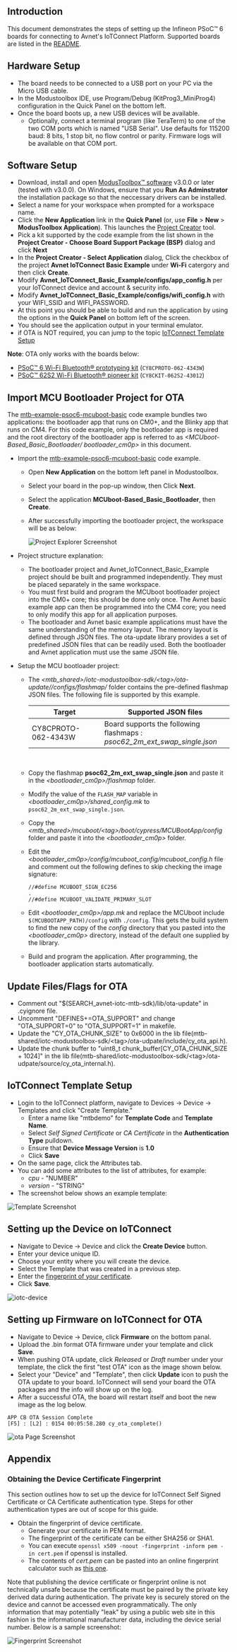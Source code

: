## Introduction

This document demonstrates the steps of setting up the Infineon PSoC&trade; 6 boards
for connecting to Avnet's IoTConnect Platform. Supported boards are listed in the [README](https://github.com/avnet-iotconnect/iotc-modustoolbox-example/blob/main/README.md).

## Hardware Setup

* The board needs to be connected to a USB port on your PC via the Micro USB cable.
* In the Modustoolbox IDE, use Program/Debug (KitProg3_MiniProg4) configuration in the Quick Panel on the bottom left.
* Once the board boots up, a new USB devices will be available. 
  * Optionally, connect a terminal program (like TeraTerm) to one of the two COM ports
which is named "USB Serial". Use defaults for 115200 baud: 8 bits, 1 stop bit, no flow control or parity. 
Firmware logs will be available on that COM port. 


## Software Setup
- Download, install and open [ModusToolbox&trade; software](https://www.infineon.com/cms/en/design-support/tools/sdk/modustoolbox-software/) v3.0.0 or later (tested with v3.0.0). On Windows, ensure that you **Run As Adminstrator** the installation package so that the neccessary drivers can be installed.
- Select a name for your workspace when prompted for a workspace name.
- Click the **New Application** link in the **Quick Panel** (or, use **File** > **New** > **ModusToolbox Application**). This launches the [Project Creator](https://www.infineon.com/dgdl/Infineon-ModusToolbox_Project_Creator_2.0_User_Guide-UserManual-v01_00-EN.pdf) tool.
- Pick a kit supported by the code example from the list shown in the **Project Creator - Choose Board Support Package (BSP)** dialog and click **Next**
- In the **Project Creator - Select Application** dialog, Click the checkbox of the project **Avnet IoTConnect Basic Example** under **Wi-Fi** catergory and then click **Create**. 
- Modify **Avnet_IoTConnect_Basic_Example/configs/app_config.h** per your IoTConnect device and account & security info.
- Modify **Avnet_IoTConnect_Basic_Example/configs/wifi_config.h** with your WIFI_SSID and WIFI_PASSWORD.
- At this point you should be able to build and run the application by using the options in the **Quick Panel** on bottom left of the screen.   
- You should see the application output in your terminal emulator.
- if OTA is NOT required, you can jump to the topic [IoTConnect Template Setup](https://github.com/avnet-iotconnect/avnet-iotc-mtb-basic-example/edit/main/DEVELOPER_GUIDE.md#iotconnect-template-setup)

**Note**: OTA only works with the boards below:
- [PSoC&trade; 6 Wi-Fi Bluetooth&reg; prototyping kit](https://www.infineon.com/CY8CPROTO-062-4343W) (`CY8CPROTO-062-4343W`)
- [PSoC&trade; 62S2 Wi-Fi Bluetooth&reg; pioneer kit](https://www.infineon.com/cms/en/product/evaluation-boards/cy8ckit-062s2-43012/) (`CY8CKIT-062S2-43012`)


## Import MCU Bootloader Project for OTA

The [mtb-example-psoc6-mcuboot-basic](https://github.com/Infineon/mtb-example-psoc6-mcuboot-basic) code example bundles two applications: the bootloader app that runs on CM0+, and the Blinky app that runs on CM4. For this code example, only the bootloader app is required and the root directory of the bootloader app is referred to as *\<MCUboot-Based_Basic_Bootloader/ bootloader_cm0p>* in this document.

* Import the [mtb-example-psoc6-mcuboot-basic](https://github.com/Infineon/mtb-example-psoc6-mcuboot-basic) code example. 
  * Open **New Application** on the bottom left panel in Modustoolbox.
  * Select your board in the pop-up window, then Click **Next**.
  * Select the application **MCUboot-Based_Basic_Bootloader**, then **Create**.
  * After successfully importing the bootloader project, the workspace will be as below:
  
    ![Project Explorer Screenshot](media/project.png "Project Explorer Screenshot")
  
* Project structure explanation:

  * The bootloader project and Avnet_IoTConnect_Basic_Example project should be built and programmed independently. They must be placed separately in the same workspace.
  * You must first build and program the MCUboot bootloader project into the CM0+ core; this should be done only once. The Avnet basic example app can then be programmed into the CM4 core; you need to only modify this app for all application purposes.
  * The bootloader and Avnet basic example applications must have the same understanding of the memory layout. The memory layout is defined through JSON files. The ota-update library provides a set of predefined JSON files that can be readily used. Both the bootloader and Avnet application must use the same JSON file.


* Setup the MCU bootloader project:
  * The *\<mtb_shared>/iotc-modustoolbox-sdk/\<tag>/ota-update//configs/flashmap/* folder contains the pre-defined flashmap JSON files. The following file is supported by this example.

     Target      | Supported JSON files
     ----------- |----------------------------------
     CY8CPROTO-062-4343W <br> | Board supports the following flashmaps : <br> *psoc62_2m_ext_swap_single.json* <br> 
  
   <br>

  * Copy the flashmap **psoc62_2m_ext_swap_single.json** and paste it in the *\<bootloader_cm0p>/flashmap* folder.

  * Modify the value of the `FLASH_MAP` variable in  *\<bootloader_cm0p>/shared_config.mk* to `psoc62_2m_ext_swap_single.json`.

  * Copy the *\<mtb_shared>/mcuboot/\<tag>/boot/cypress/MCUBootApp/config* folder and paste it into the *\<bootloader_cm0p>* folder.

  * Edit the *\<bootloader_cm0p>/config/mcuboot_config/mcuboot_config.h* file and comment out the following defines to skip checking the image signature:

     ```
     //#define MCUBOOT_SIGN_EC256
     .
     //#define MCUBOOT_VALIDATE_PRIMARY_SLOT
     ```

  * Edit *\<bootloader_cm0p>/app.mk* and replace the MCUboot include `$(MCUBOOTAPP_PATH)/config` with `./config`. This gets the build system to find the new copy of the *config* directory that you pasted into the *\<bootloader_cm0p>* directory, instead of the default one supplied by the library.

  * Build and program the application. After programming, the bootloader application starts automatically.


## Update Files/Flags for OTA

* Comment out "$(SEARCH_avnet-iotc-mtb-sdk)/lib/ota-update" in .cyignore file.
* Uncomment "DEFINES+=OTA_SUPPORT" and change "OTA_SUPPORT=0" to "OTA_SUPPORT=1" in makefile.
* Update the "CY_OTA_CHUNK_SIZE" to 0x6000 in the lib file(mtb-shared/iotc-modustoolbox-sdk/\<tag>/ota-udpate/include/cy_ota_api.h).
* Update the chunk buffer to "uint8_t chunk_buffer[CY_OTA_CHUNK_SIZE + 1024]" in the lib file(mtb-shared/iotc-modustoolbox-sdk/\<tag>/ota-udpate/source/cy_ota_internal.h).

## IoTConnect Template Setup

* Login to the IoTConnect platform, navigate to Devices -> Device -> Templates and click "Create Template."
  * Enter a name like "mtbdemo" for **Template Code** and **Template Name**. 
  * Select *Self Signed Certificate* or *CA Certificate* in the **Authentication Type** pulldown.
  * Ensure that **Device Message Version** is **1.0**
  * Click **Save**
* On the same page, click the Attributes tab.
* You can add some attributes to the list of attributes, for example:
  * *cpu*  - "NUMBER"
  * *version*     - "STRING"
* The screenshot below shows an example template:

 ![Template Screenshot](media/template.png "Template Screenshot")

## Setting up the Device on IoTConnect
 
* Navigate to Device -> Device and click the **Create Device** button.
* Enter your device unique ID.
* Choose your entity where you will create the device.
* Select the Template that was created in a previous step.
* Enter the [fingerprint of your certificate](#Obtaining-the-Device-Certificate-Fingerprint). 
* Click **Save**.

 ![iotc-device](media/iotc-device.png "iotc-device Screenshot")

## Setting up Firmware on IoTConnect for OTA

* Navigate to Device -> Device, click **Firmware** on the bottom panal.
* Upload the .bin format OTA firmware under your template and click **Save**.
* When pushing OTA update, click *Released* or *Draft* number under your template, the click the first "test OTA" icon as the image shown below.
* Select your "Device" and "Template", then click **Update** icon to push the OTA update to your board. IoTConnect will send your board the OTA packages and the info will show up on the log. 
* After a successful OTA, the board will restart itself and boot the new image as the log below.
```
APP CB OTA Session Complete
[F5] : [L2] : 0154 00:05:58.280 cy_ota_complete()
```

 ![ota Page Screenshot](media/ota.png "ota Page Screenshot")

## Appendix

### Obtaining the Device Certificate Fingerprint

This section outlines how to set up the device for IoTConnect Self Signed Certificate or CA Certificate authentication type.
Steps for other authentication types are out of scope for this guide.

* Obtain the fingerprint of device certificate.
   * Generate your certificate in PEM format.
   * The fingerprint of the certificate can be either SHA256 or SHA1.
   * You can execute ``` openssl x509 -noout -fingerprint -inform pem -in cert.pem ``` if openssl is installed.
   * The contents of *cert.pem* can be pasted into an online fingerprint calculator such as [this one](https://www.samltool.com/fingerprint.php). 

  
Note that publishing the device certificate or fingerprint online is not technically unsafe 
because the certificate must be paired by the private key derived data during authentication. 
The private key is securely stored on the device and cannot be accessed even programmatically.
The only information that may potentially "leak" by using a public web site in this fashion is the informational 
manufacturer data, including the device serial number. Below is a sample screenshot:

 ![Fingerprint Screenshot](media/fingerprint.png "Fingerprint Screenshot")
